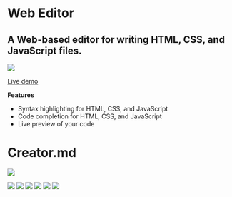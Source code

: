 # Web Editor
## A Web-based editor for writing HTML, CSS, and JavaScript files.
![](https://raw.githubusercontent.com/amilali/code_editor/main/web_editor/loder_1.gif)

[Live demo](http://http://amilali.engineer/web_editor/index.html "Live demo")

**Features**
- Syntax highlighting for HTML, CSS, and JavaScript
- Code completion for HTML, CSS, and JavaScript
- Live preview of your code


# Creator.md

![](http://amilali.engineer/img/sig.png)

![](https://img.shields.io/github/stars/pandao/editor.md.svg) ![](https://img.shields.io/github/forks/pandao/editor.md.svg) ![](https://img.shields.io/github/tag/pandao/editor.md.svg) ![](https://img.shields.io/github/release/pandao/editor.md.svg) ![](https://img.shields.io/github/issues/pandao/editor.md.svg) ![](https://img.shields.io/bower/v/editor.md.svg)




